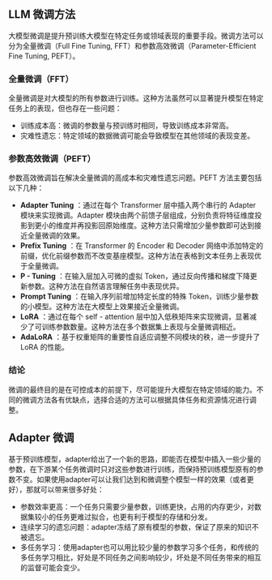 ## LLM 微调方法

大模型微调是提升预训练大模型在特定任务或领域表现的重要手段。微调方法可以分为全量微调（Full Fine Tuning, FFT）和参数高效微调（Parameter-Efficient Fine Tuning, PEFT）。

### 全量微调（FFT）

全量微调是对大模型的所有参数进行训练。这种方法虽然可以显著提升模型在特定任务上的表现，但也存在一些问题：

  * 训练成本高：微调的参数量与预训练时相同，导致训练成本非常高。
  * 灾难性遗忘：特定领域的数据微调可能会导致模型在其他领域的表现变差。

### 参数高效微调（PEFT）

参数高效微调旨在解决全量微调的高成本和灾难性遗忘问题。PEFT 方法主要包括以下几种：

  * **Adapter Tuning** ：通过在每个 Transformer 层中插入两个串行的 Adapter 模块来实现微调。Adapter 模块由两个前馈子层组成，分别负责将特征维度投影到更小的维度并再投影回原始维度。这种方法只需增加少量参数即可达到接近全量微调的效果。
  * **Prefix Tuning** ：在 Transformer 的 Encoder 和 Decoder 网络中添加特定的前缀，优化前缀参数而不改变基座模型。这种方法在表格到文本任务上表现优于全量微调。
  * **P - Tuning** ：在输入层加入可微的虚拟 Token，通过反向传播和梯度下降更新参数。这种方法在自然语言理解任务中表现优异。
  * **Prompt Tuning** ：在输入序列前增加特定长度的特殊 Token，训练少量参数的小模型。这种方法在大模型上效果接近全量微调。
  * **LoRA** ：通过在每个 self - attention 层中加入低秩矩阵来实现微调，显著减少了可训练参数数量。这种方法在多个数据集上表现与全量微调相近。
  * **AdaLoRA** ：基于权重矩阵的重要性自适应调整不同模块的秩，进一步提升了 LoRA 的性能。

### 结论

微调的最终目的是在可控成本的前提下，尽可能提升大模型在特定领域的能力。不同的微调方法各有优缺点，选择合适的方法可以根据具体任务和资源情况进行调整。

## Adapter 微调
基于预训练模型，adapter给出了一个新的思路，即能否在模型中插入一些少量的参数，在下游某个任务微调时只对这些参数进行训练，而保持预训练模型原有的参数不变。如果使用adapter可以让我们达到和微调整个模型一样的效果（或者更好），那就可以带来很多好处：

* 参数效率更高：一个任务只需要少量参数，训练更快，占用的内存更少，对数据集较小的任务更难过拟合，也更有利于模型的存储和分发。
* 连续学习的遗忘问题：adapter冻结了原有模型的参数，保证了原来的知识不被遗忘。
* 多任务学习：使用adapter也可以用比较少量的参数学习多个任务，和传统的多任务学习相比，好处是不同任务之间影响较少，坏处是不同任务带来的相互的监督可能会变少。
  
